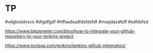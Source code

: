 # TP

#vdgtestdvsvs
#dfgdfgdf
#hffsadsadfdsfdsfdf
#msajdasdfsff
#sdfdsfsd

https://www.blazemeter.com/blog/how-to-integrate-your-github-repository-to-your-jenkins-project

https://www.toolsqa.com/jenkins/jenkins-github-integration/
